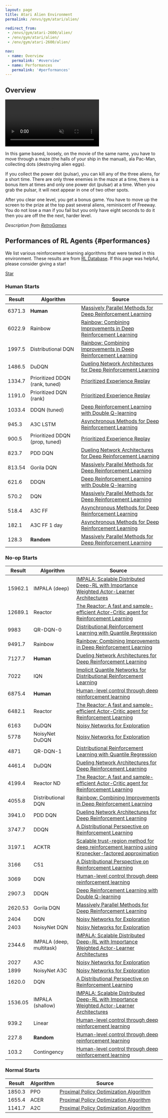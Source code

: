 ```yaml
---
layout: page
title: Atari Alien Environment
permalink: /envs/gym/atari/alien/

redirect_from:
 - /envs/gym/atari-2600/alien/
 - /env/gym/atari/alien/
 - /env/gym/atari-2600/alien/

nav:
 - name: Overview
   permalink: '#overview'
 - name: Performances
   permalink: '#performances'
---
```



## Overview

<video autoplay muted loop controls>
  <source src="{{ 'assets/_pages/envs/gym/atari/alien.mp4' | absolute_url }}" type="video/mp4">
</video>

In this game based, loosely, on the movie of the same name, you have to move through a maze (the halls of your ship in the manual), ala Pac-Man, collecting dots (destroying alien eggs).

If you collect the power dot (pulsar), you can kill any of the three aliens, for a short time. There are only three enemies in the maze at a time, there is a bonus item at times and only one power dot (pulsar) at a time. When you grab the pulsar, it will next appear in one of two other spots.

After you clear one level, you get a bonus game. You have to move up the screen to the prize at the top past several aliens, reminiscent of Freeway. You do not lose a man if you fail but you only have eight seconds to do it then you are off the the next, harder level.

*Description from [RetroGames](https://www.retrogames.cz/play_251-Atari2600.php)*


## Performances of RL Agents {#performances}

We list various reinforcement learning algorithms that were tested in this environment. These results are from [RL Database](https://github.com/seungjaeryanlee/rldb). If this page was helpful, please consider giving a star!

<!-- Place this tag where you want the button to render. -->
<a class="github-button" href="https://github.com/seungjaeryanlee/rldb" data-icon="octicon-star" data-size="large" data-show-count="true" aria-label="Star seungjaeryanlee/rldb on GitHub">Star</a>
<!-- Place this tag in your head or just before your close body tag. -->
<script async defer src="https://buttons.github.io/buttons.js"></script>

### Human Starts

| Result | Algorithm | Source |
|--------|-----------|--------|
| 6371.3 | **Human** | [Massively Parallel Methods for Deep Reinforcement Learning](https://arxiv.org/abs/1507.04296) |
| 6022.9 | Rainbow | [Rainbow: Combining Improvements in Deep Reinforcement Learning](https://arxiv.org/abs/1710.02298) |
| 1997.5 | Distributional DQN | [Rainbow: Combining Improvements in Deep Reinforcement Learning](https://arxiv.org/abs/1710.02298) |
| 1486.5 | DuDQN | [Dueling Network Architectures for Deep Reinforcement Learning](https://arxiv.org/abs/1511.06581) |
| 1334.7 | Prioritized DDQN (rank, tuned) | [Prioritized Experience Replay](https://arxiv.org/abs/1511.05952) |
| 1191.0 | Prioritized DQN (rank) | [Prioritized Experience Replay](https://arxiv.org/abs/1511.05952) |
| 1033.4 | DDQN (tuned) | [Deep Reinforcement Learning with Double Q-learning](https://arxiv.org/abs/1509.06461) |
| 945.3 | A3C LSTM | [Asynchronous Methods for Deep Reinforcement Learning](https://arxiv.org/abs/1602.01783) |
| 900.5 | Prioritized DDQN (prop, tuned) | [Prioritized Experience Replay](https://arxiv.org/abs/1511.05952) |
| 823.7 | PDD DQN | [Dueling Network Architectures for Deep Reinforcement Learning](https://arxiv.org/abs/1511.06581) |
| 813.54 | Gorila DQN | [Massively Parallel Methods for Deep Reinforcement Learning](https://arxiv.org/abs/1507.04296) |
| 621.6 | DDQN | [Deep Reinforcement Learning with Double Q-learning](https://arxiv.org/abs/1509.06461) |
| 570.2 | DQN | [Massively Parallel Methods for Deep Reinforcement Learning](https://arxiv.org/abs/1507.04296) |
| 518.4 | A3C FF | [Asynchronous Methods for Deep Reinforcement Learning](https://arxiv.org/abs/1602.01783) |
| 182.1 | A3C FF 1 day | [Asynchronous Methods for Deep Reinforcement Learning](https://arxiv.org/abs/1602.01783) |
| 128.3 | **Random** | [Massively Parallel Methods for Deep Reinforcement Learning](https://arxiv.org/abs/1507.04296) |


### No-op Starts

| Result | Algorithm | Source |
|--------|-----------|--------|
| 15962.1 | IMPALA (deep) | [IMPALA: Scalable Distributed Deep-RL with Importance Weighted Actor-Learner Architectures](https://arxiv.org/abs/1802.01561) |
| 12689.1 | Reactor | [The Reactor: A fast and sample-efficient Actor-Critic agent for Reinforcement Learning](https://arxiv.org/abs/1704.04651) |
| 9983 | QR-DQN-0 | [Distributional Reinforcement Learning with Quantile Regression](https://arxiv.org/abs/1710.10044) |
| 9491.7 | Rainbow | [Rainbow: Combining Improvements in Deep Reinforcement Learning](https://arxiv.org/abs/1710.02298) |
| 7127.7 | **Human** | [Dueling Network Architectures for Deep Reinforcement Learning](https://arxiv.org/abs/1511.06581) |
| 7022 | IQN | [Implicit Quantile Networks for Distributional Reinforcement Learning](https://arxiv.org/abs/1806.06923) |
| 6875.4 | **Human** | [Human-level control through deep reinforcement learning](https://storage.googleapis.com/deepmind-media/dqn/DQNNaturePaper.pdf) |
| 6482.1 | Reactor | [The Reactor: A fast and sample-efficient Actor-Critic agent for Reinforcement Learning](https://arxiv.org/abs/1704.04651) |
| 6163 | DuDQN | [Noisy Networks for Exploration](https://arxiv.org/abs/1706.10295) |
| 5778 | NoisyNet DuDQN | [Noisy Networks for Exploration](https://arxiv.org/abs/1706.10295) |
| 4871 | QR-DQN-1 | [Distributional Reinforcement Learning with Quantile Regression](https://arxiv.org/abs/1710.10044) |
| 4461.4 | DuDQN | [Dueling Network Architectures for Deep Reinforcement Learning](https://arxiv.org/abs/1511.06581) |
| 4199.4 | Reactor ND | [The Reactor: A fast and sample-efficient Actor-Critic agent for Reinforcement Learning](https://arxiv.org/abs/1704.04651) |
| 4055.8 | Distributional DQN | [Rainbow: Combining Improvements in Deep Reinforcement Learning](https://arxiv.org/abs/1710.02298) |
| 3941.0 | PDD DQN | [Dueling Network Architectures for Deep Reinforcement Learning](https://arxiv.org/abs/1511.06581) |
| 3747.7 | DDQN | [A Distributional Perspective on Reinforcement Learning](https://arxiv.org/abs/1707.06887) |
| 3197.1 | ACKTR | [Scalable trust-region method for deep reinforcement learning using Kronecker-factored approximation](https://arxiv.org/abs/1708.05144) |
| 3166 | C51 | [A Distributional Perspective on Reinforcement Learning](https://arxiv.org/abs/1707.06887) |
| 3069 | DQN | [Human-level control through deep reinforcement learning](https://storage.googleapis.com/deepmind-media/dqn/DQNNaturePaper.pdf) |
| 2907.3 | DDQN | [Deep Reinforcement Learning with Double Q-learning](https://arxiv.org/abs/1509.06461) |
| 2620.53 | Gorila DQN | [Massively Parallel Methods for Deep Reinforcement Learning](https://arxiv.org/abs/1507.04296) |
| 2404 | DQN | [Noisy Networks for Exploration](https://arxiv.org/abs/1706.10295) |
| 2403 | NoisyNet DQN | [Noisy Networks for Exploration](https://arxiv.org/abs/1706.10295) |
| 2344.6 | IMPALA (deep, multitask) | [IMPALA: Scalable Distributed Deep-RL with Importance Weighted Actor-Learner Architectures](https://arxiv.org/abs/1802.01561) |
| 2027 | A3C | [Noisy Networks for Exploration](https://arxiv.org/abs/1706.10295) |
| 1899 | NoisyNet A3C | [Noisy Networks for Exploration](https://arxiv.org/abs/1706.10295) |
| 1620.0 | DQN | [A Distributional Perspective on Reinforcement Learning](https://arxiv.org/abs/1707.06887) |
| 1536.05 | IMPALA (shallow) | [IMPALA: Scalable Distributed Deep-RL with Importance Weighted Actor-Learner Architectures](https://arxiv.org/abs/1802.01561) |
| 939.2 | Linear | [Human-level control through deep reinforcement learning](https://storage.googleapis.com/deepmind-media/dqn/DQNNaturePaper.pdf) |
| 227.8 | **Random** | [Human-level control through deep reinforcement learning](https://storage.googleapis.com/deepmind-media/dqn/DQNNaturePaper.pdf) |
| 103.2 | Contingency | [Human-level control through deep reinforcement learning](https://storage.googleapis.com/deepmind-media/dqn/DQNNaturePaper.pdf) |


### Normal Starts

| Result | Algorithm | Source |
|--------|-----------|--------|
| 1850.3 | PPO | [Proximal Policy Optimization Algorithm](https://arxiv.org/abs/1707.06347) |
| 1655.4 | ACER | [Proximal Policy Optimization Algorithm](https://arxiv.org/abs/1707.06347) |
| 1141.7 | A2C | [Proximal Policy Optimization Algorithm](https://arxiv.org/abs/1707.06347) |


